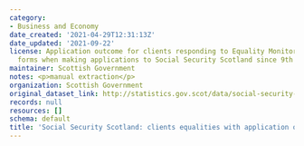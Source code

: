 ```yaml
---
category:
- Business and Economy
date_created: '2021-04-29T12:31:13Z'
date_updated: '2021-09-22'
license: Application outcome for clients responding to Equality Monitoring and Feedback
  forms when making applications to Social Security Scotland since 9th December 2019.
maintainer: Scottish Government
notes: <p>manual extraction</p>
organization: Scottish Government
original_dataset_link: http://statistics.gov.scot/data/social-security-scotland-client-equalities-with-application-outcome
records: null
resources: []
schema: default
title: 'Social Security Scotland: clients equalities with application outcome'
---
```

